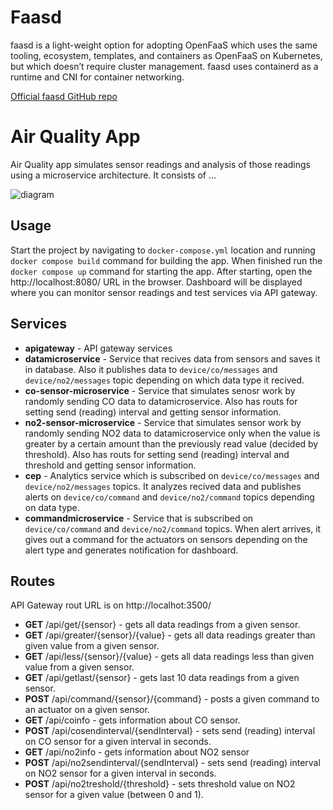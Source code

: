 # Faasd

faasd is a light-weight option for adopting OpenFaaS which uses the same tooling, ecosystem, templates, and containers as OpenFaaS on Kubernetes, but which doesn’t require cluster management. faasd uses containerd as a runtime and CNI for container networking.

[Official faasd GitHub repo](https://github.com/openfaas/faasd)

# Air Quality App

Air Quality app simulates sensor readings and analysis of those readings using a microservice architecture.
It consists of ...

![diagram](https://user-images.githubusercontent.com/63471407/122078224-b65e0600-cdfc-11eb-8d44-1b76bcddbee1.jpg)

## Usage

Start the project by navigating to `docker-compose.yml` location and running `docker compose build` command for building the app. When finished run the `docker compose up` command for starting the app. After starting, open the http://localhost:8080/ URL in the browser. Dashboard will be displayed where you can monitor sensor readings and test services via API gateway.

## Services

- **apigateway** - API gateway services
- **datamicroservice** - Service that recives data from sensors and saves it in database. Also it publishes data to `device/co/messages` and `device/no2/messages` topic depending on which data type it recived.
- **co-sensor-microservice** - Service that simulates senosr work by randomly sending CO data to datamicroservice. Also has routs for setting send (reading) interval and getting sensor information.
- **no2-sensor-microservice** - Service that simulates sensor work by randomly sending NO2 data to datamicroservice only when the value is greater by a certain amount than the previously read value (decided by threshold). Also has routs for setting send (reading) interval and threshold and getting sensor information.
- **cep** - Analytics service which is subscribed on `device/co/messages` and `device/no2/messages` topics. It analyzes recived data and publishes alerts on `device/co/command` and `device/no2/command` topics depending on data type.
- **commandmicroservice** - Service that is subscribed on `device/co/command` and `device/no2/command` topics. When alert arrives, it gives out a command for the actuators on sensors depending on the alert type and generates notification for dashboard.

## Routes
API Gateway rout URL is on http://localhot:3500/

- **GET** /api/get/{sensor} - gets all data readings from a given sensor.
- **GET** /api/greater/{sensor}/{value} - gets all data readings greater than given value from a given sensor.
- **GET** /api/less/{sensor}/{value} - gets all data readings less than given value from a given sensor.
- **GET** /api/getlast/{sensor} - gets last 10 data readings from a given sensor.
- **POST** /api/command/{sensor}/{command} - posts a given command to an actuator on a given sensor.
- **GET** /api/coinfo - gets information about CO sensor.
- **POST** /api/cosendinterval/{sendInterval} - sets send (reading) interval on CO sensor for a given interval in seconds.
- **GET** /api/no2info - gets information about NO2 sensor
- **POST** /api/no2sendinterval/{sendInterval} - sets send (reading) interval on NO2 sensor for a given interval in seconds.
- **POST** /api/no2treshold/{threshold} - sets threshold value on NO2 sensor for a given value (between 0 and 1).
